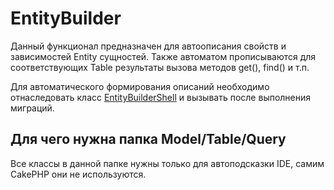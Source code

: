 # EntityBuilder
Данный функционал предназначен для автоописания свойств и зависимостей Entity сущностей.
Также автоматом прописываются для соответствующих Table результаты вызова методов get(), find() и т.п.

Для автоматического формирования описаний необходимо отнаследовать класс [EntityBuilderShell](../Shell/EntityBuilderShell.php)
и вызывать после выполнения миграций.

## Для чего нужна папка Model/Table/Query
Все классы в данной папке нужны только для автоподсказки IDE, самим CakePHP они не используются.
